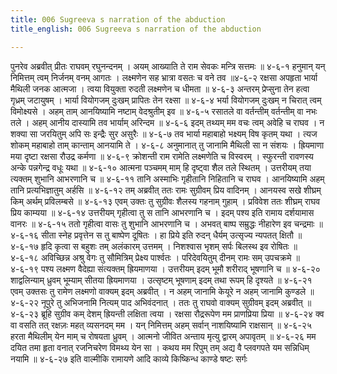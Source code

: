 ```yaml
---
title: 006 Sugreeva s narration of the abduction
title_english: 006 Sugreeva s narration of the abduction

---
```

<div class="audioEmbed"  caption="श्रीराम-हरिसीताराममूर्ति-घनपाठिभ्यां वचनम्" src="https://archive.org/download/Ramayana-recitation-Sriram-harisItArAmamUrti-Ghanapaati-v2/Kanda_4/Kanda_4_KSK-006-Sita_Abharana_Darshanam_0.mp3"></div>
पुनरेव अब्रवीत् प्रीतः राघवम् रघुनन्दनम् ।  
अयम् आख्याति ते राम सेवकः मन्त्रि सत्तमः ॥ ४-६-१  
हनुमान् यन् निमित्तम् त्वम् निर्जनम् वनम् आगतः ।  
लक्ष्मणेन सह भ्रात्रा वसतः च वने तव ॥४-६-२  
रक्षसा अपहृता भार्या मैथिली जनक आत्मजा ।  
त्वया वियुक्ता रुदती लक्ष्मणेन च धीमता ॥ ४-६-३  
अन्तरम् प्रेप्सुना तेन हत्वा गृध्रम् जटायुषम् ।  
भार्या वियोगजम् दुःखम् प्रापितः तेन रक्ष्सा ॥ ४-६-४  
भर्या वियोगजम् दुःखम् न चिरात् त्वम् विमोक्ष्यसे ।  
अहम् ताम् आनयिष्यामि नष्टाम् वेदश्रुतीम् इव ॥ ४-६-५  
रसातले वा वर्तन्तीम् वर्तन्तीम् वा नभः तले ।  
अहम् आनीय दास्यामि तव भार्याम् अरिन्दम ॥ ४-६-६  
इदम् तथ्यम् मम वचः त्वम् अवेहि च राघव ।  
न शक्या सा जरयितुम् अपि सः इन्द्रैः सुर असुरैः ॥ ४-६-७  
तव भार्या महाबाहो भक्ष्यम् विष कृतम् यथा ।  
त्यज शोकम् महाबाहो ताम् कान्ताम् आनयामि ते । ४-६-८  
अनुमानात् तु जानामि मैथिली सा न संशयः ।  
ह्रियमाणा मया दृष्टा रक्षसा रौउद्र कर्मणा ॥ ४-६-९  
क्रोशन्ती राम रामेति लक्ष्मणेति च विस्वरम् ।  
स्फुरन्ती रावणस्य अन्के पन्नगेन्द्र वधूः यथा ॥ ४-६-१०  
आत्मना पञ्चमम् माम् हि दृष्ट्वा शैल तले स्थितम् ।  
उत्तरीयम् तया त्यक्तम् शुभानि आभरणानि च ॥ ४-६-११  
तानि अस्माभिः गृहीतानि निहितानि च राघव ।  
आनयिष्यामि अहम् तानि प्रत्यभिज्ञातुम् अर्हसि ॥ ४-६-१२  
तम् अब्रवीत् ततः रामः सुग्रीवम् प्रिय वादिनम् ।  
आनयस्व सखे शीघ्रम् किम् अर्थम् प्रविलम्बसे ॥ ४-६-१३  
एवम् उक्तः तु सुग्रीवः शैलस्य गहनाम् गुहाम् ।  
प्रविवेश ततः शीघ्रम् राघव प्रिय काम्यया ॥ ४-६-१४  
उत्तरीयम् गृहीत्वा तु स तानि आभरणानि च ।  
इदम् पश्य इति रामाय दर्शयामास वानरः ॥ ४-६-१५  
ततो गृहीत्वा वासः तु शुभानि आभरणानि च ।  
अभवत् बाष्प सम्रुद्धः नीहारेण इव चन्द्रमाः ॥ ४-६-१६  
सीता स्नेह प्रवृत्तेन स तु बाष्पेण दूषितः ।  
हा प्रिये इति रुदन् धैर्यम् उत्सृज्य न्यपतत् क्षितौ ॥ ४-६-१७  
हृदि कृत्वा स बहुशः तम् अलंकारम् उत्तमम् ।  
निशश्वास भृशम् सर्पः बिलस्थ इव रोषितः ॥ ४-६-१८  
अविच्छिन्न अश्रु वेगः तु सौमित्रिम् प्रेक्ष्य पार्श्वतः ।  
परिदेवयितुम् दीनम् रामः सम् उपचक्रमे ॥ ४-६-१९  
पश्य लक्ष्मण वैदेह्या संत्यक्तम् ह्रियमाणया ।  
उत्तरीयम् इदम् भूमौ शरीराद् भूषणानि च ॥ ४-६-२०  
शाद्वलिन्याम् ध्रुवम् भूम्याम् सीतया ह्रियमाणया ।  
उत्सृष्टम् भूषणाम् इदम् तथा रूपम् हि दृश्यते ॥ ४-६-२१  
एवम् उक्तसः तु रामेण लक्ष्मणो वाक्यम् इदम् अब्रवीत् ।  
न अहम् जानामि केयूरे न अहम् जानामि कुण्डले ॥ ४-६-२२  
नूपुरे तु अभिजनामि नित्यम् पाद अभिवंदनात् ।  
ततः तु राघवो वाक्यम् सुग्रीवम् इदम् अब्रवीत् ॥ ४-६-२३  
ब्रूहि सुग्रीव कम् देशम् ह्रियन्ती लक्षिता त्वया ।  
रक्षसा रौद्ररूपेण मम प्राणप्रिया प्रिया ॥ ४-६-२४  
क्व वा वसति तत् रक्षज़ः महत् व्यसनदम् मम ।  
यन् निमित्तम् अहम् सर्वान् नाशयिष्यामि राक्षसान् ॥ ४-६-२५  
हरता मैथिलीम् येन माम् च रोषयता ध्रुवम् ।  
आत्मनो जीवित अन्ताय मृत्यु द्वारम् अपावृतम् ॥ ४-६-२६  
मम दयित तमा हृता वनात् रजनिचरेण विमथ्य येन सा ।  
कथय मम रिपुम् तम् अद्य वै प्लवगपते यम सन्निधिम् नयामि ॥ ४-६-२७  
इति वाल्मीकि रामायणे आदि काव्ये किष्किन्ध काण्डे षष्टः सर्गः